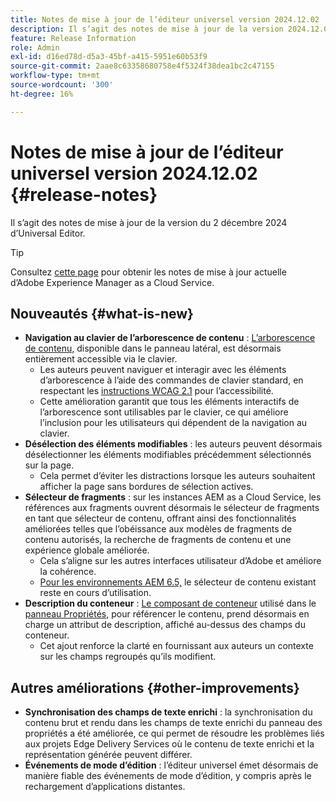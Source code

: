 ```yaml
---
title: Notes de mise à jour de l’éditeur universel version 2024.12.02
description: Il s’agit des notes de mise à jour de la version 2024.12.02 de l’éditeur universel.
feature: Release Information
role: Admin
exl-id: d16ed78d-d5a3-45bf-a415-5951e60b53f9
source-git-commit: 2aae8c63358680758e4f5324f38dea1bc2c47155
workflow-type: tm+mt
source-wordcount: '300'
ht-degree: 16%

---
```



# Notes de mise à jour de l’éditeur universel version 2024.12.02 {#release-notes}

Il s’agit des notes de mise à jour de la version du 2 décembre 2024 d’Universal Editor.

>[!TIP]
>
>Consultez [cette page](/help/release-notes/release-notes-cloud/release-notes-current.md) pour obtenir les notes de mise à jour actuelle d’Adobe Experience Manager as a Cloud Service.

## Nouveautés {#what-is-new}

* **Navigation au clavier de l’arborescence de contenu** : [L’arborescence de contenu,](/help/sites-cloud/authoring/universal-editor/navigation.md#content-tree-mode) disponible dans le panneau latéral, est désormais entièrement accessible via le clavier.
   * Les auteurs peuvent naviguer et interagir avec les éléments d’arborescence à l’aide des commandes de clavier standard, en respectant les [instructions WCAG 2.1](/help/sites-cloud/authoring/page-editor/accessible-content.md) pour l’accessibilité.
   * Cette amélioration garantit que tous les éléments interactifs de l’arborescence sont utilisables par le clavier, ce qui améliore l’inclusion pour les utilisateurs qui dépendent de la navigation au clavier.
* **Désélection des éléments modifiables** : les auteurs peuvent désormais désélectionner les éléments modifiables précédemment sélectionnés sur la page.
   * Cela permet d’éviter les distractions lorsque les auteurs souhaitent afficher la page sans bordures de sélection actives.
* **Sélecteur de fragments** : sur les instances AEM as a Cloud Service, les références aux fragments ouvrent désormais le sélecteur de fragments en tant que sélecteur de contenu, offrant ainsi des fonctionnalités améliorées telles que l’obéissance aux modèles de fragments de contenu autorisés, la recherche de fragments de contenu et une expérience globale améliorée.
   * Cela s’aligne sur les autres interfaces utilisateur d’Adobe et améliore la cohérence.
   * [Pour les environnements AEM 6.5,](https://experienceleague.adobe.com/fr/docs/experience-manager-65/content/implementing/developing/headless/universal-editor/introduction) le sélecteur de contenu existant reste en cours d’utilisation.
* **Description du conteneur** : [Le composant de conteneur](/help/implementing/universal-editor/field-types.md#container) utilisé dans le [panneau Propriétés,](/help/sites-cloud/authoring/universal-editor/navigation.md#properties-panel-properties-rail) pour référencer le contenu, prend désormais en charge un attribut de description, affiché au-dessus des champs du conteneur.
   * Cet ajout renforce la clarté en fournissant aux auteurs un contexte sur les champs regroupés qu’ils modifient.

## Autres améliorations {#other-improvements}

* **Synchronisation des champs de texte enrichi** : la synchronisation du contenu brut et rendu dans les champs de texte enrichi du panneau des propriétés a été améliorée, ce qui permet de résoudre les problèmes liés aux projets Edge Delivery Services où le contenu de texte enrichi et la représentation générée peuvent différer.
* **Événements de mode d’édition** : l’éditeur universel émet désormais de manière fiable des événements de mode d’édition, y compris après le rechargement d’applications distantes.
